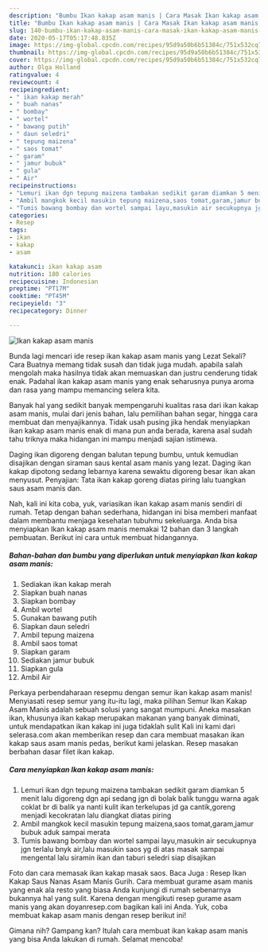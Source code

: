 ```yaml
---
description: "Bumbu Ikan kakap asam manis | Cara Masak Ikan kakap asam manis Yang Enak Dan Lezat"
title: "Bumbu Ikan kakap asam manis | Cara Masak Ikan kakap asam manis Yang Enak Dan Lezat"
slug: 140-bumbu-ikan-kakap-asam-manis-cara-masak-ikan-kakap-asam-manis-yang-enak-dan-lezat
date: 2020-05-17T05:17:48.835Z
image: https://img-global.cpcdn.com/recipes/95d9a50b6b51384c/751x532cq70/ikan-kakap-asam-manis-foto-resep-utama.jpg
thumbnail: https://img-global.cpcdn.com/recipes/95d9a50b6b51384c/751x532cq70/ikan-kakap-asam-manis-foto-resep-utama.jpg
cover: https://img-global.cpcdn.com/recipes/95d9a50b6b51384c/751x532cq70/ikan-kakap-asam-manis-foto-resep-utama.jpg
author: Olga Holland
ratingvalue: 4
reviewcount: 4
recipeingredient:
- " ikan kakap merah"
- " buah nanas"
- " bombay"
- " wortel"
- " bawang putih"
- " daun seledri"
- " tepung maizena"
- " saos tomat"
- " garam"
- " jamur bubuk"
- " gula"
- " Air"
recipeinstructions:
- "Lemuri ikan dgn tepung maizena tambakan sedikit garam diamkan 5 menit lalu digoreng dgn api sedang jgn di bolak balik tunggu warna agak coklat br di balik ya nanti kulit ikan terkelupas jd ga cantik,goreng menjadi kecokratan lalu diangkat diatas piring"
- "Ambil mangkok kecil masukin tepung maizena,saos tomat,garam,jamur bubuk aduk sampai merata"
- "Tumis bawang bombay dan wortel sampai layu,masukin air secukupnya jgn terlalu bnyk air,lalu masukin saos yg di atas masak sampai mengental lalu siramin ikan dan taburi seledri siap disajikan"
categories:
- Resep
tags:
- ikan
- kakap
- asam

katakunci: ikan kakap asam 
nutrition: 180 calories
recipecuisine: Indonesian
preptime: "PT17M"
cooktime: "PT45M"
recipeyield: "3"
recipecategory: Dinner

---
```



![Ikan kakap asam manis](https://img-global.cpcdn.com/recipes/95d9a50b6b51384c/751x532cq70/ikan-kakap-asam-manis-foto-resep-utama.jpg)

Bunda lagi mencari ide resep ikan kakap asam manis yang Lezat Sekali? Cara Buatnya memang tidak susah dan tidak juga mudah. apabila salah mengolah maka hasilnya tidak akan memuaskan dan justru cenderung tidak enak. Padahal ikan kakap asam manis yang enak seharusnya punya aroma dan rasa yang mampu memancing selera kita.

Banyak hal yang sedikit banyak mempengaruhi kualitas rasa dari ikan kakap asam manis, mulai dari jenis bahan, lalu pemilihan bahan segar, hingga cara membuat dan menyajikannya. Tidak usah pusing jika hendak menyiapkan ikan kakap asam manis enak di mana pun anda berada, karena asal sudah tahu triknya maka hidangan ini mampu menjadi sajian istimewa.

Daging ikan digoreng dengan balutan tepung bumbu, untuk kemudian disajikan dengan siraman saus kental asam manis yang lezat. Daging ikan kakap dipotong sedang lebarnya karena sewaktu digoreng besar ikan akan menyusut. Penyajian: Tata ikan kakap goreng diatas piring lalu tuangkan saus asam manis dan.


Nah, kali ini kita coba, yuk, variasikan ikan kakap asam manis sendiri di rumah. Tetap dengan bahan sederhana, hidangan ini bisa memberi manfaat dalam membantu menjaga kesehatan tubuhmu sekeluarga. Anda bisa menyiapkan Ikan kakap asam manis memakai 12 bahan dan 3 langkah pembuatan. Berikut ini cara untuk membuat hidangannya.

<!--inarticleads1-->

##### Bahan-bahan dan bumbu yang diperlukan untuk menyiapkan Ikan kakap asam manis:

1. Sediakan  ikan kakap merah
1. Siapkan  buah nanas
1. Siapkan  bombay
1. Ambil  wortel
1. Gunakan  bawang putih
1. Siapkan  daun seledri
1. Ambil  tepung maizena
1. Ambil  saos tomat
1. Siapkan  garam
1. Sediakan  jamur bubuk
1. Siapkan  gula
1. Ambil  Air


Perkaya perbendaharaan resepmu dengan semur ikan kakap asam manis! Menyiasati resep semur yang itu-itu lagi, maka pilihan Semur Ikan Kakap Asam Manis adalah sebuah solusi yang sangat mumpuni. Aneka masakan ikan, khusunya ikan kakap merupakan makanan yang banyak diminati, untuk mendapatkan ikan kakap ini juga tidaklah sulit Kali ini kami dari selerasa.com akan memberikan resep dan cara membuat masakan ikan kakap saus asam manis pedas, berikut kami jelaskan. Resep masakan berbahan dasar filet ikan kakap. 

<!--inarticleads2-->

##### Cara menyiapkan Ikan kakap asam manis:

1. Lemuri ikan dgn tepung maizena tambakan sedikit garam diamkan 5 menit lalu digoreng dgn api sedang jgn di bolak balik tunggu warna agak coklat br di balik ya nanti kulit ikan terkelupas jd ga cantik,goreng menjadi kecokratan lalu diangkat diatas piring
1. Ambil mangkok kecil masukin tepung maizena,saos tomat,garam,jamur bubuk aduk sampai merata
1. Tumis bawang bombay dan wortel sampai layu,masukin air secukupnya jgn terlalu bnyk air,lalu masukin saos yg di atas masak sampai mengental lalu siramin ikan dan taburi seledri siap disajikan


Foto dan cara memasak ikan kakap masak saos. Baca Juga : Resep Ikan Kakap Saus Nanas Asam Manis Gurih. Cara membuat gurame asam manis yang enak ala resto yang biasa Anda kunjungi di rumah sebenarnya bukannya hal yang sulit. Karena dengan mengikuti resep gurame asam manis yang akan doyanresep.com bagikan kali ini Anda. Yuk, coba membuat kakap asam manis dengan resep berikut ini! 

Gimana nih? Gampang kan? Itulah cara membuat ikan kakap asam manis yang bisa Anda lakukan di rumah. Selamat mencoba!
